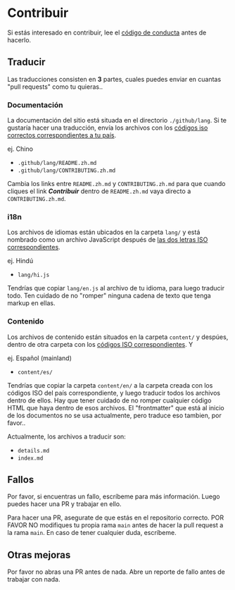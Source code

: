 # Contribuir

Si estás interesado en contribuir, lee el [código de conducta](/../CODE_OF_CONDUCT.md) antes de hacerlo.

## Traducir

Las traducciones consisten en **3** partes, cuales puedes enviar en cuantas "pull requests" como tu quieras..

### Documentación

La documentación del sitio está situada en el directorio `./github/lang`. Si te gustaría hacer una traducción, envía los archivos con los [códigos iso correctos correspondientes a tu país](https://en.wikipedia.org/wiki/List_of_ISO_639-1_codes).

ej. Chino

- `.github/lang/README.zh.md`
- `.github/lang/CONTRIBUTING.zh.md`

Cambia los links entre `README.zh.md` y `CONTRIBUTING.zh.md` para que cuando cliques el link ***Contribuir*** dentro de `README.zh.md` vaya directo a `CONTRIBUTING.zh.md`.

### i18n

Los archivos de idiomas están ubicados en la carpeta `lang/` y está nombrado como un archivo JavaScript después de [las dos letras ISO correspondientes](https://en.wikipedia.org/wiki/List_of_ISO_639-1_codes).

ej. Hindú

- `lang/hi.js`

Tendrías que copiar `lang/en.js` al archivo de tu idioma, para luego traducir todo. Ten cuidado de no "romper" ninguna cadena de texto que tenga markup en ellas.

### Contenido

Los archivos de contenido están situados en la carpeta `content/` y despúes, dentro de otra carpeta con los [códigos ISO correspondientes](https://en.wikipedia.org/wiki/List_of_ISO_639-1_codes). Y

ej. Español (mainland)

- `content/es/`

Tendrías que copiar la carpeta `content/en/` a la carpeta creada con los códigos ISO del país correspondiente, y luego traducir todos los archivos dentro de ellos. Hay que tener cuidado de no romper cualquier código HTML que haya dentro de esos archivos. El "frontmatter" que está al inicio de los documentos no se usa actualmente, pero traduce eso tambien, por favor..

Actualmente, los archivos a traducir son:

- `details.md`
- `index.md`

## Fallos

Por favor, si encuentras un fallo, escríbeme para más información. Luego puedes hacer una PR y trabajar en ello.

Para hacer una PR, asegurate de que estás en el repositorio correcto. POR FAVOR NO modifiques tu propia rama `main` antes de hacer la pull request a la rama `main`. En caso de tener cualquier duda, escríbeme.

## Otras mejoras

Por favor no abras una PR antes de nada. Abre un reporte de fallo antes de trabajar con nada.